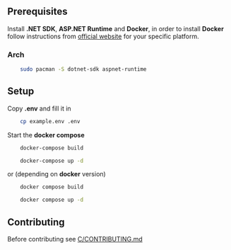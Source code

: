 ## Prerequisites

Install **.NET SDK**, **ASP.NET Runtime** and **Docker**, in order to install **Docker** follow instructions from [official website](https://docs.docker.com/engine/install/) for your specific platform.

### Arch

```sh 
    sudo pacman -S dotnet-sdk aspnet-runtime
```

## Setup

Copy **.env** and fill it in

```sh
    cp example.env .env
```

Start the **docker compose**

```sh
    docker-compose build

    docker-compose up -d
```

or (depending on **docker** version)

```sh
    docker compose build

    docker compose up -d
```

## Contributing

Before contributing see [C/CONTRIBUTING.md](./CONTRIBUTING.md)
